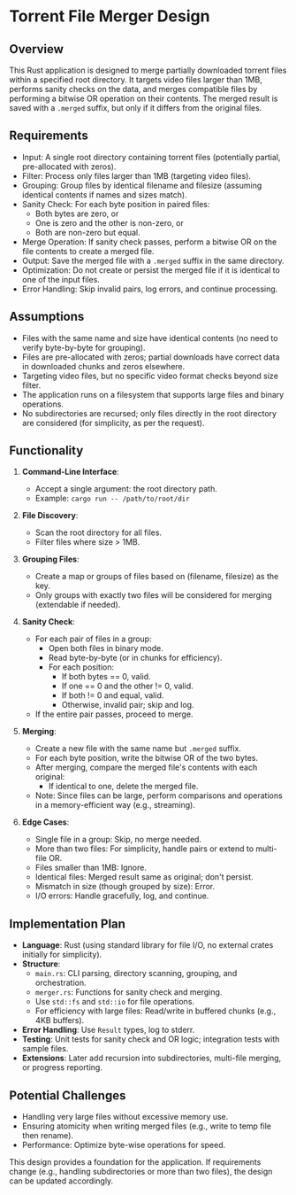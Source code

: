 # Torrent File Merger Design

## Overview

This Rust application is designed to merge partially downloaded torrent files within a specified root directory. It targets video files larger than 1MB, performs sanity checks on the data, and merges compatible files by performing a bitwise OR operation on their contents. The merged result is saved with a `.merged` suffix, but only if it differs from the original files.

## Requirements

- Input: A single root directory containing torrent files (potentially partial, pre-allocated with zeros).
- Filter: Process only files larger than 1MB (targeting video files).
- Grouping: Group files by identical filename and filesize (assuming identical contents if names and sizes match).
- Sanity Check: For each byte position in paired files:
  - Both bytes are zero, or
  - One is zero and the other is non-zero, or
  - Both are non-zero but equal.
- Merge Operation: If sanity check passes, perform a bitwise OR on the file contents to create a merged file.
- Output: Save the merged file with a `.merged` suffix in the same directory.
- Optimization: Do not create or persist the merged file if it is identical to one of the input files.
- Error Handling: Skip invalid pairs, log errors, and continue processing.

## Assumptions

- Files with the same name and size have identical contents (no need to verify byte-by-byte for grouping).
- Files are pre-allocated with zeros; partial downloads have correct data in downloaded chunks and zeros elsewhere.
- Targeting video files, but no specific video format checks beyond size filter.
- The application runs on a filesystem that supports large files and binary operations.
- No subdirectories are recursed; only files directly in the root directory are considered (for simplicity, as per the request).

## Functionality

1. **Command-Line Interface**:
   - Accept a single argument: the root directory path.
   - Example: `cargo run -- /path/to/root/dir`

2. **File Discovery**:
   - Scan the root directory for all files.
   - Filter files where size > 1MB.

3. **Grouping Files**:
   - Create a map or groups of files based on (filename, filesize) as the key.
   - Only groups with exactly two files will be considered for merging (extendable if needed).

4. **Sanity Check**:
   - For each pair of files in a group:
     - Open both files in binary mode.
     - Read byte-by-byte (or in chunks for efficiency).
     - For each position:
       - If both bytes == 0, valid.
       - If one == 0 and the other != 0, valid.
       - If both != 0 and equal, valid.
       - Otherwise, invalid pair; skip and log.
   - If the entire pair passes, proceed to merge.

5. **Merging**:
   - Create a new file with the same name but `.merged` suffix.
   - For each byte position, write the bitwise OR of the two bytes.
   - After merging, compare the merged file's contents with each original:
     - If identical to one, delete the merged file.
   - Note: Since files can be large, perform comparisons and operations in a memory-efficient way (e.g., streaming).

6. **Edge Cases**:
   - Single file in a group: Skip, no merge needed.
   - More than two files: For simplicity, handle pairs or extend to multi-file OR.
   - Files smaller than 1MB: Ignore.
   - Identical files: Merged result same as original; don't persist.
   - Mismatch in size (though grouped by size): Error.
   - I/O errors: Handle gracefully, log, and continue.

## Implementation Plan

- **Language**: Rust (using standard library for file I/O, no external crates initially for simplicity).
- **Structure**:
  - `main.rs`: CLI parsing, directory scanning, grouping, and orchestration.
  - `merger.rs`: Functions for sanity check and merging.
  - Use `std::fs` and `std::io` for file operations.
  - For efficiency with large files: Read/write in buffered chunks (e.g., 4KB buffers).
- **Error Handling**: Use `Result` types, log to stderr.
- **Testing**: Unit tests for sanity check and OR logic; integration tests with sample files.
- **Extensions**: Later add recursion into subdirectories, multi-file merging, or progress reporting.

## Potential Challenges

- Handling very large files without excessive memory use.
- Ensuring atomicity when writing merged files (e.g., write to temp file then rename).
- Performance: Optimize byte-wise operations for speed.

This design provides a foundation for the application. If requirements change (e.g., handling subdirectories or more than two files), the design can be updated accordingly.
